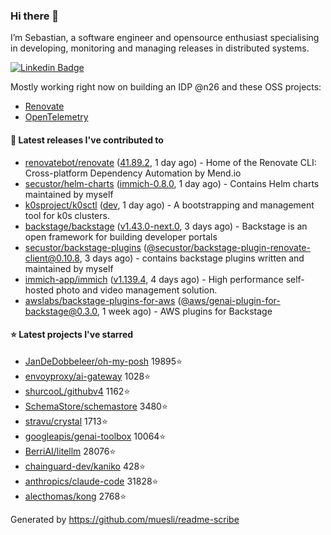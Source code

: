 ### Hi there 👋

I’m Sebastian, a software engineer and opensource enthusiast specialising in developing, monitoring and managing releases in distributed systems.    

[![Linkedin Badge](https://img.shields.io/badge/-LinkedIn-blue?style=flat&logo=Linkedin&logoColor=white&link=https://www.linkedin.com/in/sebastian-poxhofer/)](https://www.linkedin.com/in/sebastian-poxhofer/)

Mostly working right now on building an IDP @n26 and these OSS projects:
- [Renovate](https://github.com/renovatebot/renovate)
- [OpenTelemetry](https://github.com/open-telemetry)



#### 🚀 Latest releases I've contributed to

- [renovatebot/renovate](https://github.com/renovatebot/renovate) ([41.89.2](https://github.com/renovatebot/renovate/releases/tag/41.89.2), 1 day ago) - Home of the Renovate CLI: Cross-platform Dependency Automation by Mend.io
- [secustor/helm-charts](https://github.com/secustor/helm-charts) ([immich-0.8.0](https://github.com/secustor/helm-charts/releases/tag/immich-0.8.0), 1 day ago) - Contains Helm charts maintained by myself
- [k0sproject/k0sctl](https://github.com/k0sproject/k0sctl) ([dev](https://github.com/k0sproject/k0sctl/releases/tag/dev), 1 day ago) - A bootstrapping and management tool for k0s clusters.
- [backstage/backstage](https://github.com/backstage/backstage) ([v1.43.0-next.0](https://github.com/backstage/backstage/releases/tag/v1.43.0-next.0), 3 days ago) - Backstage is an open framework for building developer portals
- [secustor/backstage-plugins](https://github.com/secustor/backstage-plugins) ([@secustor/backstage-plugin-renovate-client@0.10.8](https://github.com/secustor/backstage-plugins/releases/tag/%40secustor/backstage-plugin-renovate-client%400.10.8), 3 days ago) - contains backstage plugins written and maintained by myself
- [immich-app/immich](https://github.com/immich-app/immich) ([v1.139.4](https://github.com/immich-app/immich/releases/tag/v1.139.4), 4 days ago) - High performance self-hosted photo and video management solution.
- [awslabs/backstage-plugins-for-aws](https://github.com/awslabs/backstage-plugins-for-aws) ([@aws/genai-plugin-for-backstage@0.3.0](https://github.com/awslabs/backstage-plugins-for-aws/releases/tag/%40aws/genai-plugin-for-backstage%400.3.0), 1 week ago) - AWS plugins for Backstage

#### ⭐ Latest projects I've starred

- [JanDeDobbeleer/oh-my-posh](https://github.com/JanDeDobbeleer/oh-my-posh) 19895⭐
- [envoyproxy/ai-gateway](https://github.com/envoyproxy/ai-gateway) 1028⭐
- [shurcooL/githubv4](https://github.com/shurcooL/githubv4) 1162⭐
- [SchemaStore/schemastore](https://github.com/SchemaStore/schemastore) 3480⭐
- [stravu/crystal](https://github.com/stravu/crystal) 1713⭐
- [googleapis/genai-toolbox](https://github.com/googleapis/genai-toolbox) 10064⭐
- [BerriAI/litellm](https://github.com/BerriAI/litellm) 28076⭐
- [chainguard-dev/kaniko](https://github.com/chainguard-dev/kaniko) 428⭐
- [anthropics/claude-code](https://github.com/anthropics/claude-code) 31828⭐
- [alecthomas/kong](https://github.com/alecthomas/kong) 2768⭐



Generated by https://github.com/muesli/readme-scribe
